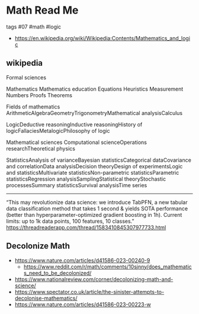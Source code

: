 # Math Read Me

tags #07 #math #logic

* https://en.wikipedia.org/wiki/Wikipedia:Contents/Mathematics_and_logic

## wikipedia

Formal sciences

Mathematics
Mathematics education
Equations
Heuristics
Measurement
Numbers
Proofs
Theorems

Fields of mathematics
ArithmeticAlgebraGeometryTrigonometryMathematical analysisCalculus

LogicDeductive reasoningInductive reasoningHistory of logicFallaciesMetalogicPhilosophy of logic

Mathematical sciences
Computational scienceOperations researchTheoretical physics

StatisticsAnalysis of varianceBayesian statisticsCategorical dataCovariance and correlationData analysisDecision theoryDesign of experimentsLogic and statisticsMultivariate statisticsNon-parametric statisticsParametric statisticsRegression analysisSamplingStatistical theoryStochastic processesSummary statisticsSurvival analysisTime series

***

“This may revolutionize data science: we introduce TabPFN, a new tabular data classification method that takes 1 second & yields SOTA performance (better than hyperparameter-optimized gradient boosting in 1h). Current limits: up to 1k data points, 100 features, 10 classes.” https://threadreaderapp.com/thread/1583410845307977733.html


## Decolonize Math

* https://www.nature.com/articles/d41586-023-00240-9
  * https://www.reddit.com/r/math/comments/10sjnny/does_mathematics_need_to_be_decolonized/
* https://www.nationalreview.com/corner/decolonizing-math-and-science/
* https://www.spectator.co.uk/article/the-sinister-attempts-to-decolonise-mathematics/
* https://www.nature.com/articles/d41586-023-00223-w
